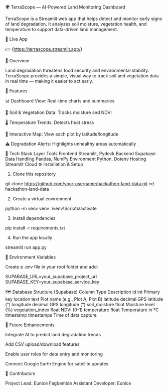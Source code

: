 🌍 TerraScope — AI-Powered Land Monitoring Dashboard

TerraScope is a Streamlit web app that helps detect and monitor early signs of land degradation.
It analyzes soil moisture, vegetation health, and temperature to support data-driven land management.

🚀 Live App

👉 (https://terrascope.streamlit.app/)


🧠 Overview

Land degradation threatens food security and environmental stability.
TerraScope provides a simple, visual way to track soil and vegetation data in real time — making it easier to act early.

🧩 Features

📊 Dashboard View: Real-time charts and summaries

🌱 Soil & Vegetation Data: Tracks moisture and NDVI

🌡️ Temperature Trends: Detects heat stress

📍 Interactive Map: View each plot by latitude/longitude

⚠️ Degradation Alerts: Highlights unhealthy areas automatically

🧱 Tech Stack
Layer	Tools
Frontend	Streamlit, Pydeck
Backend	Supabase
Data Handling	Pandas, NumPy
Environment	Python, Dotenv
Hosting	Streamlit Cloud
⚙️ Installation & Setup

1. Clone this repository

git clone https://github.com/your-username/hackathon-land-data.git
cd hackathon-land-data


2. Create a virtual environment

python -m venv venv
.\venv\Scripts\activate


3. Install dependencies

pip install -r requirements.txt


4. Run the app locally

streamlit run app.py

🔑 Environment Variables

Create a .env file in your root folder and add:

SUPABASE_URL=your_supabase_project_url
SUPABASE_KEY=your_supabase_service_key


🗺️ Database Structure (Supabase)
Column	Type	Description
id	int	Primary key
location	text	Plot name (e.g., Plot A, Plot B)
latitude	decimal	GPS latitude (°)
longitude	decimal	GPS longitude (°)
soil_moisture	float	Moisture level (%)
vegetation_index	float	NDVI (0–1)
temperature	float	Temperature in °C
timestamp	timestamps	Time of data capture

🧭 Future Enhancements

Integrate AI to predict land degradation trends

Add CSV upload/download features

Enable user roles for data entry and monitoring

Connect Google Earth Engine for satellite updates

👥 Contributors

Project Lead: Eunice Fagbemide
Assistant Developer: Eunice